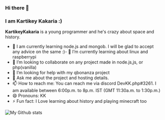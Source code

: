 ### Hi there 👋
### I am Kartikey Kakaria :)


<!-- ### 🔭 I am currently learning node.js and mongob. I will be glad to accept any advice on the same :)

### If you want to know more about the current project or future projects reach me on discord DevKK.php#3261
### If you are looking for help for any project in plain js or php you can contact me on discord i will be glad to help

### I am available between 6:00p.m. to 8p.m. IST (GMT 11:30a.m. to 1:30p.m.) -->



**KartikeyKakaria** is a young programmer and he's crazy about space and history.

- 🔭 I am currently learning node.js and mongob. I will be glad to accept any advice on the same :)- 🌱 I’m currently learning about linux and raspberrypi
- 👯 I’m looking to collaborate on any project made in node.js,js, or php(vanilla)
- 🤔 I’m looking for help with my qbonanza project
- 💬 Ask me about the project and hosting details.
- 📫 How to reach me: You can reach me via discord DevKK.php#3261. I am available between 6:00p.m. to 8p.m. IST (GMT 11:30a.m. to 1:30p.m.)
- 😄 Pronouns: KK
- ⚡ Fun fact: I Love learning about history and playing minecraft too

 ![My Github stats](https://github-readme-stats.vercel.app/api?username=KartikeyKakaria&count_private=true)

